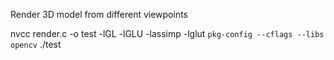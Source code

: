Render 3D model from different viewpoints

nvcc render.c -o test -lGL -lGLU -lassimp -lglut `pkg-config --cflags --libs opencv`
./test
